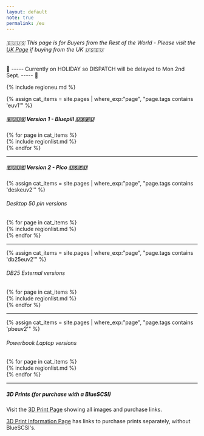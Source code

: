 ```yaml
---
layout: default
note: true
permalink: /eu
---
```

###### 🇪🇺🇺🇸 This page is for Buyers from the Rest of the World - Please visit the <a href="/uk">UK Page</a> if buying from the UK 🇺🇸🇪🇺

&#128238; ----- Currently on HOLIDAY so DISPATCH will be delayed to Mon 2nd Sept. ----- &#128238;

{% include regioneu.md %}

{% assign cat_items = site.pages |  where_exp:"page", "page.tags contains 'euv1'" %}
##### 🇪🇺🇺🇸 Version 1 - Bluepill 🇺🇸🇪🇺

<div class="container">
<div class="row">
	{% for page in cat_items %}
<div class="col-md-6" markdown="1">
{% include regionlist.md %}
</div>
	  {% endfor %}
</div>
</div>
<hr>

##### 🇪🇺🇺🇸 Version 2 - Pico 🇺🇸🇪🇺
{% assign cat_items = site.pages |  where_exp:"page", "page.tags contains 'deskeuv2'" %}
###### Desktop 50 pin versions
<div class="container">
<div class="row">
	{% for page in cat_items %}
<div class="col-md-6" markdown="1">
{% include regionlist.md %}
</div>
	  {% endfor %}
</div>
</div>
<hr>
{% assign cat_items = site.pages |  where_exp:"page", "page.tags contains 'db25euv2'" %}

###### DB25 External versions
<div class="container">
<div class="row">
	{% for page in cat_items %}
<div class="col-md-6" markdown="1">
{% include regionlist.md %}
</div>
	  {% endfor %}
</div>
</div>
<hr>
{% assign cat_items = site.pages |  where_exp:"page", "page.tags contains 'pbeuv2'" %}

###### Powerbook Laptop versions
<div class="container">
<div class="row">
	{% for page in cat_items %}
<div class="col-md-6" markdown="1">
{% include regionlist.md %}
</div>
	  {% endfor %}
</div>
</div>
<hr>

##### 3D Prints (for purchase with a BlueSCSI)

Visit the [3D Print Page](/3dprints) showing all images and purchase links.

[3D Print Information Page](/print) has links to purchase prints separately, without BlueSCSI's.